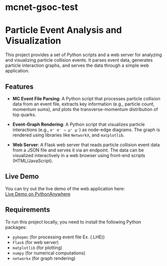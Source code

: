# mcnet-gsoc-test

# Particle Event Analysis and Visualization

This project provides a set of Python scripts and a web server for analyzing and visualizing particle collision events. It parses event data, generates particle interaction graphs, and serves the data through a simple web application.

## Features

- **MC Event File Parsing**: A Python script that processes particle collision data from an event file, extracts key information (e.g., particle count, momentum sums), and plots the transverse-momentum distribution of top quarks.
  
- **Event-Graph Rendering**: A Python script that visualizes particle interactions (e.g., `e⁺ e⁻ → μ⁺ μ⁻`) as node-edge diagrams. The graph is rendered using libraries like `NetworkX`, and `matplotlib`.

- **Web Server**: A Flask web server that reads particle collision event data from a JSON file and serves it via an endpoint. The data can be visualized interactively in a web browser using front-end scripts (HTML/JavaScript).

## Live Demo

You can try out the live demo of the web application here:  
[Live Demo on PythonAnywhere](https://mcnetmayank.pythonanywhere.com)

## Requirements

To run this project locally, you need to install the following Python packages:

- `pyhepmc` (for processing event file Ex. (.LHE))
- `Flask` (for web server)
- `matplotlib` (for plotting)
- `numpy` (for numerical computations)
- `networkx` (for graph rendering)

